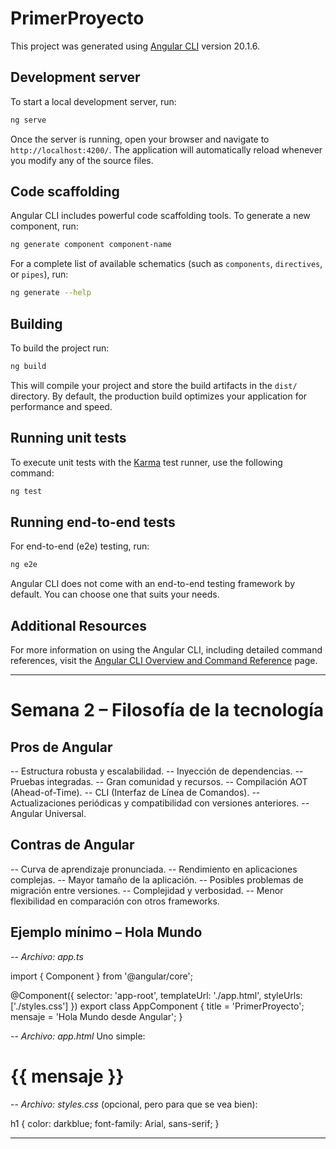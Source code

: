# PrimerProyecto

This project was generated using [Angular CLI](https://github.com/angular/angular-cli) version 20.1.6.

## Development server

To start a local development server, run:

```bash
ng serve
```

Once the server is running, open your browser and navigate to `http://localhost:4200/`. The application will automatically reload whenever you modify any of the source files.

## Code scaffolding

Angular CLI includes powerful code scaffolding tools. To generate a new component, run:

```bash
ng generate component component-name
```

For a complete list of available schematics (such as `components`, `directives`, or `pipes`), run:

```bash
ng generate --help
```

## Building

To build the project run:

```bash
ng build
```

This will compile your project and store the build artifacts in the `dist/` directory. By default, the production build optimizes your application for performance and speed.

## Running unit tests

To execute unit tests with the [Karma](https://karma-runner.github.io) test runner, use the following command:

```bash
ng test
```

## Running end-to-end tests

For end-to-end (e2e) testing, run:

```bash
ng e2e
```

Angular CLI does not come with an end-to-end testing framework by default. You can choose one that suits your needs.

## Additional Resources

For more information on using the Angular CLI, including detailed command references, visit the [Angular CLI Overview and Command Reference](https://angular.dev/tools/cli) page.

----

# Semana 2 – Filosofía de la tecnología

## Pros de Angular

-- Estructura robusta y escalabilidad.
-- Inyección de dependencias.
-- Pruebas integradas.
-- Gran comunidad y recursos.
-- Compilación AOT (Ahead-of-Time).
-- CLI (Interfaz de Línea de Comandos).
-- Actualizaciones periódicas y compatibilidad con versiones anteriores.
-- Angular Universal.

## Contras de Angular

-- Curva de aprendizaje pronunciada.
-- Rendimiento en aplicaciones complejas.
-- Mayor tamaño de la aplicación.
-- Posibles problemas de migración entre versiones.
-- Complejidad y verbosidad.
-- Menor flexibilidad en comparación con otros frameworks.


## Ejemplo mínimo – Hola Mundo

-- *Archivo: app.ts*

import { Component } from '@angular/core';

@Component({
  selector: 'app-root',
  templateUrl: './app.html',
  styleUrls: ['./styles.css']
})
export class AppComponent {
  title = 'PrimerProyecto';
  mensaje = 'Hola Mundo desde Angular';
}

-- *Archivo: app.html* Uno simple:

<h1>{{ mensaje }}</h1>

-- *Archivo: styles.css* (opcional, pero para que se vea bien):

h1 {
  color: darkblue;
  font-family: Arial, sans-serif;
}

----